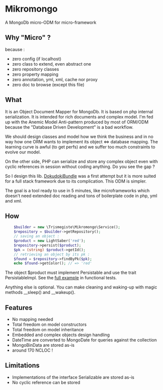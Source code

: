 # Mikromongo

A MongoDb micro-ODM for micro-framework

## Why "Micro" ?

because :

 * zero config (if localhost)
 * zero class to extend, even abstract one
 * zero repository classes
 * zero property mapping
 * zero annotation, yml, xml, cache nor proxy
 * zero doc to browse (except this file)

## What

It is an Object Document Mapper for MongoDb. It is based on php internal serialization.
It is intended for rich documents and complex model. I'm fed up with the Anemic
Model Anti-pattern produced by most of ORM/ODM because the 
"Database Driven Development" is a bad workflow. 

We should design classes and model how we think the business and in no way 
how one ORM wants to implement its object <=> database mapping. 
The learning curve is awful (to get perfs) and we suffer too much constraints
to evolve our model. 

On the other side, PHP can serialize and store any complex object even with 
cyclic references in session without coding anything. Do you see the gap ?

So I design this lib. [DokudokiBundle][1] was a first attempt but it is more suited
for a full stack framework due to its complication. This ODM is simpler.

The goal is a tool ready to use in 5 minutes, like microframeworks 
which doesn't need extended doc reading and tons of boilerplate code in
php, yml and xml.

## How

```php
    $builder = new \Trismegiste\Mikromongo\Service();
    $repository = $builder->getRepository();
    // saving an object :
    $product = new LightSaber('red');
    $repository->persist($product);
    $pk = (string) $product->getId();
    // retrieving an object by its pk :
    $found = $repository->findByPk($pk);
    echo $found->getColor(); // => 'red'
```

The object $product must implement Persistable and use the trait PersistableImpl.
See the [full example][2] in functional tests.

Anything else is optional. You can make cleaning and waking-up with magic methods
__sleep() and __wakeup().

## Features

 * No mapping needed
 * Total freedom on model constructors
 * Total freedom on model inheritance
 * Embedded and complex objects design handling
 * DateTime are converted to MongoDate for queries against the collection
 * MongoBinData are stored as-is
 * around 170 NCLOC !

## Limitations

 * Implementations of the interface Serializable are stored as-is
 * No cyclic reference can be stored

[1]: http://github.com
[2]: http://github.com